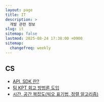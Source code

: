 ```yaml
---
layout: page
title: IT
description: >
  개발 관련 정보
slug: it
sitemap: false
lastmod: 2025-08-24 17:38:00 +0900
sitemap:
  changefreq: weekly
---
```


## CS

* [API, SDK 란?]
* [팀 KPT 회고 방법론 도입]
* [시간, 공간 복잡도(빅오 표기법, 정렬 알고리즘)]

[API, SDK 란?]: ./2023-08-04-api-sdk/
[팀 KPT 회고 방법론 도입]: ./2024-07-13-kpt/

[시간, 공간 복잡도(빅오 표기법, 정렬 알고리즘)]: ./2025-08-24-algorithm/
